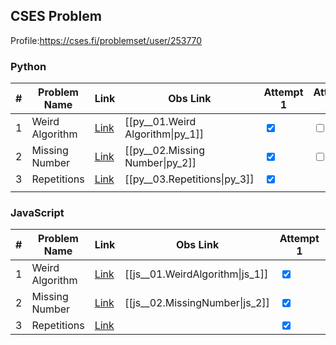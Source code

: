 
## CSES Problem 
Profile:https://cses.fi/problemset/user/253770

### Python


| **\#** | **Problem Name** | **Link**                                      | **Obs Link**                     | **Attempt 1**                   | **Attempt 2**            | **Attempt 3**            |
| ------ | ---------------- | --------------------------------------------- | -------------------------------- | ------------------------------- | ------------------------ | ------------------------ |
| 1      | Weird Algorithm  | [Link](https://cses.fi/problemset/task/1068/) | [[py__01.Weird Algorithm\|py_1]] | <input type="checkbox" checked> | <input type="checkbox" > | <input type="checkbox" > |
| 2      | Missing Number   | [Link](https://cses.fi/problemset/task/1083)  | [[py__02.Missing Number\|py_2]]  | <input type="checkbox" checked> | <input type="checkbox" > | <input type="checkbox" > |
| 3      | Repetitions      | [Link](https://cses.fi/problemset/task/1069/) | [[py__03.Repetitions\|py_3]]     | <input type="checkbox" checked> |                          |                          |
|        |                  |                                               |                                  |                                 |                          |                          |


### JavaScript

| **\#** | **Problem Name** | **Link**                                      | **Obs Link**                    | **Attempt 1**                   | **Attempt 2**            | **Attempt 3**            |
| ------ | ---------------- | --------------------------------------------- | ------------------------------- | ------------------------------- | ------------------------ | ------------------------ |
| 1      | Weird Algorithm  | [Link](https://cses.fi/problemset/task/1068/) | [[js__01.WeirdAlgorithm\|js_1]] | <input type="checkbox" checked> | <input type="checkbox" > | <input type="checkbox" > |
| 2      | Missing Number   | [Link](https://cses.fi/problemset/task/1083)  | [[js__02.MissingNumber\|js_2]]  | <input type="checkbox" checked> | <input type="checkbox" > | <input type="checkbox" > |
| 3      | Repetitions      | [Link](https://cses.fi/problemset/task/1069/) |                                 | <input type="checkbox" checked> |                          |                          |

